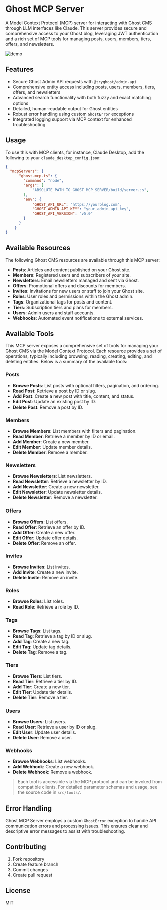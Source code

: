 # Ghost MCP Server

A Model Context Protocol (MCP) server for interacting with Ghost CMS through LLM interfaces like Claude. This server provides secure and comprehensive access to your Ghost blog, leveraging JWT authentication and a rich set of MCP tools for managing posts, users, members, tiers, offers, and newsletters.

![demo](./assets/ghost-mcp-demo.gif)

## Features

- Secure Ghost Admin API requests with `@tryghost/admin-api`
- Comprehensive entity access including posts, users, members, tiers, offers, and newsletters
- Advanced search functionality with both fuzzy and exact matching options
- Detailed, human-readable output for Ghost entities
- Robust error handling using custom `GhostError` exceptions
- Integrated logging support via MCP context for enhanced troubleshooting

## Usage

To use this with MCP clients, for instance, Claude Desktop, add the following to your `claude_desktop_config.json`:
```json
{
  "mcpServers": {
      "ghost-mcp-ts": {
        "command": "node",
        "args": [
            "ABSOLUTE_PATH_TO_GHOST_MCP_SERVER/build/server.js",
        ],
        "env": {
            "GHOST_API_URL": "https://yourblog.com",
            "GHOST_ADMIN_API_KEY": "your_admin_api_key",
            "GHOST_API_VERSION": "v5.0"
        }
      }
    }
}
```

## Available Resources

The following Ghost CMS resources are available through this MCP server:

- **Posts**: Articles and content published on your Ghost site.
- **Members**: Registered users and subscribers of your site.
- **Newsletters**: Email newsletters managed and sent via Ghost.
- **Offers**: Promotional offers and discounts for members.
- **Invites**: Invitations for new users or staff to join your Ghost site.
- **Roles**: User roles and permissions within the Ghost admin.
- **Tags**: Organizational tags for posts and content.
- **Tiers**: Subscription tiers and plans for members.
- **Users**: Admin users and staff accounts.
- **Webhooks**: Automated event notifications to external services.

## Available Tools

This MCP server exposes a comprehensive set of tools for managing your Ghost CMS via the Model Context Protocol. Each resource provides a set of operations, typically including browsing, reading, creating, editing, and deleting entities. Below is a summary of the available tools:

### Posts
- **Browse Posts**: List posts with optional filters, pagination, and ordering.
- **Read Post**: Retrieve a post by ID or slug.
- **Add Post**: Create a new post with title, content, and status.
- **Edit Post**: Update an existing post by ID.
- **Delete Post**: Remove a post by ID.

### Members
- **Browse Members**: List members with filters and pagination.
- **Read Member**: Retrieve a member by ID or email.
- **Add Member**: Create a new member.
- **Edit Member**: Update member details.
- **Delete Member**: Remove a member.

### Newsletters
- **Browse Newsletters**: List newsletters.
- **Read Newsletter**: Retrieve a newsletter by ID.
- **Add Newsletter**: Create a new newsletter.
- **Edit Newsletter**: Update newsletter details.
- **Delete Newsletter**: Remove a newsletter.

### Offers
- **Browse Offers**: List offers.
- **Read Offer**: Retrieve an offer by ID.
- **Add Offer**: Create a new offer.
- **Edit Offer**: Update offer details.
- **Delete Offer**: Remove an offer.

### Invites
- **Browse Invites**: List invites.
- **Add Invite**: Create a new invite.
- **Delete Invite**: Remove an invite.

### Roles
- **Browse Roles**: List roles.
- **Read Role**: Retrieve a role by ID.

### Tags
- **Browse Tags**: List tags.
- **Read Tag**: Retrieve a tag by ID or slug.
- **Add Tag**: Create a new tag.
- **Edit Tag**: Update tag details.
- **Delete Tag**: Remove a tag.

### Tiers
- **Browse Tiers**: List tiers.
- **Read Tier**: Retrieve a tier by ID.
- **Add Tier**: Create a new tier.
- **Edit Tier**: Update tier details.
- **Delete Tier**: Remove a tier.

### Users
- **Browse Users**: List users.
- **Read User**: Retrieve a user by ID or slug.
- **Edit User**: Update user details.
- **Delete User**: Remove a user.

### Webhooks
- **Browse Webhooks**: List webhooks.
- **Add Webhook**: Create a new webhook.
- **Delete Webhook**: Remove a webhook.

> Each tool is accessible via the MCP protocol and can be invoked from compatible clients. For detailed parameter schemas and usage, see the source code in `src/tools/`.


## Error Handling

Ghost MCP Server employs a custom `GhostError` exception to handle API communication errors and processing issues. This ensures clear and descriptive error messages to assist with troubleshooting.

## Contributing

1. Fork repository
2. Create feature branch
3. Commit changes
4. Create pull request

## License

MIT